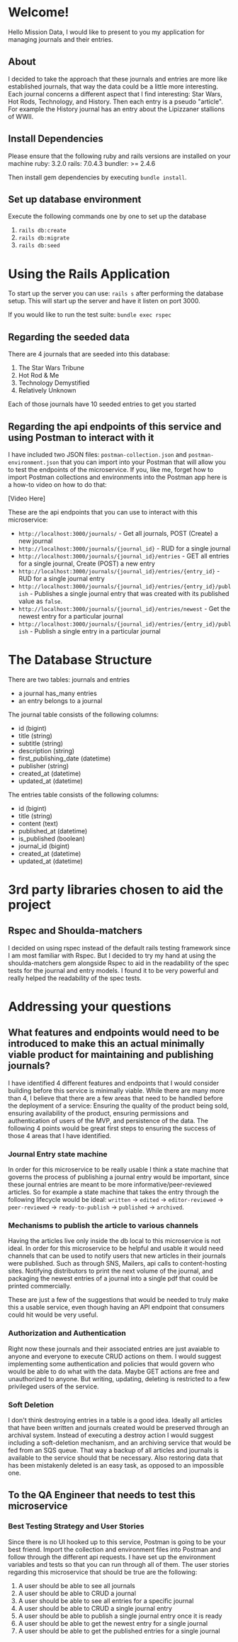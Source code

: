 # Welcome!

Hello Mission Data, I would like to present to you my application for managing journals and their entries.

## About

I decided to take the approach that these journals and entries are more like established journals, that way the data could be a little more interesting. Each journal concerns a different aspect that I find interesting: Star Wars, Hot Rods, Technology, and History. Then each entry is a pseudo "article". For example the History journal has an entry about the Lipizzaner stallions of WWII.


## Install Dependencies

Please ensure that the following ruby and rails versions are installed on your machine
ruby: 3.2.0
rails: 7.0.4.3
bundler: >= 2.4.6

Then install gem dependencies by executing `bundle install`.

## Set up database environment
Execute the following commands one by one to set up the database
1. `rails db:create`
2. `rails db:migrate`
3. `rails db:seed`

# Using the Rails Application

To start up the server you can use: `rails s` after performing the database setup. This will start up the server and have it listen on port 3000.

If you would like to run the test suite: `bundle exec rspec`

## Regarding the seeded data

There are 4 journals that are seeded into this database:
1. The Star Wars Tribune
2. Hot Rod & Me
3. Technology Demystified
4. Relatively Unknown

Each of those journals have 10 seeded entries to get you started

## Regarding the api endpoints of this service and using Postman to interact with it
I have included two JSON files: `postman-collection.json` and `postman-environment.json` that you can import into your Postman that will allow you to test the endpoints of the microservice. If you, like me, forget how to import Postman collections and environments into the Postman app here is a how-to video on how to do that:

[Video Here]

These are the api endpoints that you can use to interact with this microservice:
- `http://localhost:3000/journals/` - Get all journals, POST (Create) a new journal
- `http://localhost:3000/journals/{journal_id}` - RUD for a single journal
- `http://localhost:3000/journals/{journal_id}/entries` - GET all entries for a single journal, Create (POST) a new entry
- `http://localhost:3000/journals/{journal_id}/entries/{entry_id}` - RUD for a single journal entry
- `http://localhost:3000/journals/{journal_id}/entries/{entry_id}/publish` - Publishes a single journal entry that was created with its published value as `false`.
- `http://localhost:3000/journals/{journal_id}/entries/newest` - Get the newest entry for a particular journal
- `http://localhost:3000/journals/{journal_id}/entries/{entry_id}/publish` - Publish a single entry in a particular journal

# The Database Structure

There are two tables: journals and entries
- a journal has_many entries
- an entry belongs to a journal

The journal table consists of the following columns:
- id (bigint)
- title (string)
- subtitle (string)
- description (string)
- first_publishing_date (datetime)
- publisher (string)
- created_at (datetime)
- updated_at (datetime)

The entries table consists of the following columns:
- id (bigint)
- title (string)
- content (text)
- published_at (datetime)
- is_published (boolean)
- journal_id (bigint)
- created_at (datetime)
- updated_at (datetime)

# 3rd party libraries chosen to aid the project
## Rspec and Shoulda-matchers
I decided on using rspec instead of the default rails testing framework since I am most familiar with Rspec. But I decided to try my hand at using the shoulda-matchers gem alongside Rspec to aid in the readability of the spec tests for the journal and entry models. I found it to be very powerful and really helped the readability of the spec tests.


# Addressing your questions

## What features and endpoints would need to be introduced to make this an actual minimally viable product for maintaining and publishing journals?

I have identified 4 different features and endpoints that I would consider building before this service is minimally viable. While there are many more than 4, I believe that there are a few areas that need to be handled before the deployment of a service: Ensuring the quality of the product being sold, ensuring availability of the product, ensuring permissions and authentication of users of the MVP, and persistence of the data. The following 4 points would be great first steps to ensuring the success of those 4 areas that I have identified.

### Journal Entry state machine
In order for this microservice to be really usable I think a state machine that governs the process of publishing a journal entry would be important, since these journal entries are meant to be more informative/peer-reviewed articles. So for example a state machine that takes the entry through the following lifecycle would be ideal: `written` -> `edited` -> `editor-reviewed` -> `peer-reviewed` -> `ready-to-publish` -> `published` -> `archived`.

### Mechanisms to publish the article to various channels
Having the articles live only inside the db local to this microservice is not ideal. In order for this microservice to be helpful and usable it would need channels that can be used to notify users that new articles in their journals were published. Such as through SNS, Mailers, api calls to content-hosting sites. Notifying distributors to print the next volume of the journal, and packaging the newest entries of a journal into a single pdf that could be printed commercially.

These are just a few of the suggestions that would be needed to truly make this a usable service, even though having an API endpoint that consumers could hit would be very useful.

### Authorization and Authentication
Right now these journals and their associated entries are just avaiable to anyone and everyone to execute CRUD actions on them. I would suggest implementing some authentication and policies that would govern who would be able to do what with the data. Maybe GET actions are free and unauthorized to anyone. But writing, updating, deleting is restricted to a few privileged users of the service.

### Soft Deletion
I don't think destroying entries in a table is a good idea. Ideally all articles that have been written and journals created would be preserved through an archival system. Instead of executing a destroy action I would suggest including a soft-deletion mechanism, and an archiving service that would be fed from an SQS queue. That way a backup of all articles and journals is available to the service should that be necessary. Also restoring data that has been mistakenly deleted is an easy task, as opposed to an impossible one.

## To the QA Engineer that needs to test this microservice

### Best Testing Strategy and User Stories
Since there is no UI hooked up to this service, Postman is going to be your best friend. Import the collection and environment files into Postman and follow through the different api requests. I have set up the environment variables and tests so that you can run through all of them. The user stories regarding this microservice that should be true are the following:
1. A user should be able to see all journals
2. A user should be able to CRUD a journal
3. A user should be able to see all entries for a specific journal
4. A user should be able to CRUD a single journal entry
5. A user should be able to publish a single journal entry once it is ready
6. A user should be able to get the newest entry for a single journal
7. A user should be able to get the published entries for a single journal